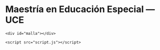 <!DOCTYPE html>
<html lang="es">
<head>
    <meta charset="UTF-8">
    <meta name="viewport" content="width=device-width, initial-scale=1.0">
    <title>Malla Interactiva - Maestría en Educación Especial UCE</title>
    <link rel="stylesheet" href="estilos.css">
</head>
<body>
    <h1>Maestría en Educación Especial — UCE</h1>

    <div id="malla"></div>

    <script src="script.js"></script>
</body>
</html>
